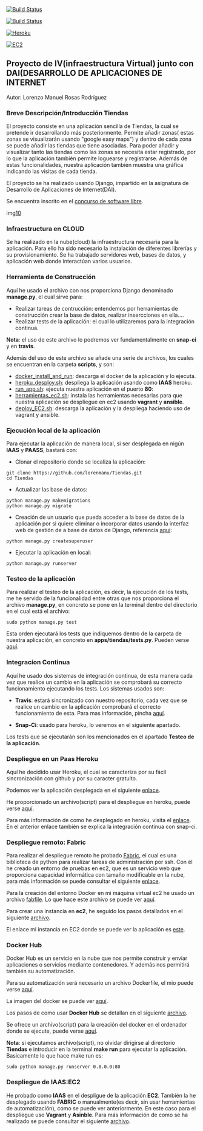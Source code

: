 [![Build Status](https://travis-ci.org/lorenmanu/Tiendas.svg?branch=master)](https://travis-ci.org/lorenmanu/Tiendas)

[![Build Status](https://snap-ci.com/lorenmanu/Tiendas/branch/master/build_image)](https://snap-ci.com/lorenmanu/Tiendas/branch/master)

[![Heroku](https://www.herokucdn.com/deploy/button.png)](https://ejemplodeploy.herokuapp.com/tiendas/login/?next=/tiendas/)

[![EC2](https://www.dropbox.com/s/st4etj28pyu11lb/aws-ec2_logo_small.jpg?dl=1)](http://ec2-52-11-219-71.us-west-2.compute.amazonaws.com)


## **Proyecto de IV(infraestructura Virtual) junto con DAI(DESARROLLO DE APLICACIONES DE INTERNET** ##

Autor: Lorenzo Manuel Rosas Rodríguez

### Breve Descripción/Introducción Tiendas
El proyecto consiste en una aplicación sencilla de Tiendas, la cual se pretende ir desarrollando más posteriormente. Permite añadir zonas( estas zonas se visualizarán usando "google easy maps") y dentro de cada zona se puede añadir las tiendas que tiene asociadas. Para poder añadir y visualizar tanto las tiendas como las zonas se necesita estar registrado, por lo que la aplicación también permite loguearse y registrarse. Además de estas funcionalidades, nuestra aplicación también muestra una gráfica indicando las visitas de cada tienda.

El proyecto se ha realizado usando Django, impartido en la asignatura de Desarrollo de Aplicaciones de Internet(DAI).

Se encuentra inscrito en el [concurso de software libre](http://osl.ugr.es/bases-de-los-premios-a-proyectos-libres-de-la-ugr/).

img[10](https://www.dropbox.com/s/ex2n0hmnk1ci7bb/img10.png?dl=1)

### Infraestructura en CLOUD

Se ha realizado en la nube(cloud) la infraestructura necesaria para la aplicación. Para ello ha sido necesario la instalación de diferentes librerías y su provisionamiento. Se ha trabajado servidores web, bases de datos, y aplicación web donde interactúan varios usuarios.

### Herramienta de Construcción
Aquí he usado el archivo con nos proporciona Django denominado **manage.py**, el cual sirve para:

- Realizar tareas de contrucción: entendemos por herramientas de construcción crear la base de datos, realizar insercciones en ella....
- Realizar tests de la aplicación: el cual lo utilizaremos para la integración continua.

**Nota**: el uso de este archivo lo podremos ver fundamentalmente en **snap-ci** y en **travis**.

Además del uso de este archivo se añade una serie de archivos, los cuales se encuentran en la carpeta **scripts**, y son:

- [docker_install_and_run](https://github.com/lorenmanu/Tiendas/blob/master/scripts/docker_install_and_run.sh): descarga el docker de la aplicación y lo ejecuta.
- [heroku_desploy.sh](https://github.com/lorenmanu/Tiendas/blob/master/scripts/heroku_deploy.sh): despliega la aplicación usando como **IAAS** heroku.
- [run_app.sh](https://github.com/lorenmanu/Tiendas/blob/master/scripts/run_app.sh): ejecuta nuestra aplicación en el puerto **80**:
- [herramientas_ec2.sh](https://github.com/lorenmanu/Tiendas/blob/master/scripts/herramientas_ec2.sh): instala las herramientas necesarias para que nuestra aplicación se despliegue en ec2 usando **vagrant** y **ansible**.
- [deploy_EC2.sh](https://github.com/lorenmanu/Tiendas/tree/master/scripts): descarga la aplicación y la despliega haciendo uso de vagrant y ansible.

### Ejecución local de la aplicación

Para ejecutar la aplicación de manera local, si ser desplegada en nigún **IAAS** y **PAASS**, bastará con:

- Clonar el repositorio donde se localiza la aplicación:

```
git clone https://github.com/lorenmanu/Tiendas.git
cd Tiendas

```

- Actualizar las base de datos:

```
python manage.py makemigrations
python manage.py migrate

```

- Creación de un usuario que pueda acceder a la base de datos de la aplicación por si quiere eliminar o incorporar datos usando la interfaz web de gestión de a base de datos de Django, referencia [aquí](https://docs.djangoproject.com/es/1.9/ref/django-admin/):

```
python manage.py createsuperuser

```

- Ejecutar la aplicación en local:


```
python manage.py runserver

```
### Testeo de la aplicación

Para realizar el testeo de la aplicación, es decir, la ejecución de los tests, me he servido de la funcionalidad entre otras que nos proporciona el archivo **manage.py**, en concreto se pone en la terminal dentro del directorio en el cual está el archivo:

```
sudo python manage.py test

```

Esta orden ejecutará los tests que indiquemos dentro de la carpeta de nuestra aplicación, en concreto en **apps/tiendas/tests.py**. Pueden verse [aquí](https://github.com/lorenmanu/Tiendas/blob/master/apps/tiendas/tests.py).

### Integracíon Continua
Aquí he usado dos sistemas de integración continua, de esta manera cada vez que realice un cambio en la aplicación se comprobará su correcto funcionamiento ejecutando los tests. Los sistemas usados son:

- **Travis**: estará sincronizado con nuestro repositorio, cada vez que se realice un cambio en la aplicación comprobará el correcto funcionamiento de esta. Para mas información, pincha [aquí](https://github.com/lorenmanu/Tiendas/blob/master/documentacion/travis.md).

- **Snap-Ci**: usado para heroku, lo veremos en el siguiente apartado.

Los tests que se ejecutarán son los mencionados en el apartado **Testeo de la aplicación**.

### Despliegue en un Paas Heroku

Aquí he decidido usar Heroku, el cual se caracteriza por su fácil sincronización con github y por su caracter gratuito.

Podemos ver la aplicación desplegada en el siguiente [enlace](https://myclient.herokuapp.com/).

He proporcionado un archivo(script) para el despliegue en heroku, puede verse [aquí](https://github.com/lorenmanu/Tiendas/blob/master/scripts/heroku_deploy.sh).

Para más información de como he desplegado en heroku, visita el [enlace](https://github.com/lorenmanu/Tiendas/blob/master/documentacion/heroku.md). En el anterior enlace también se explica la integración continua con snap-ci.

### Despliegue remoto: Fabric
Para realizar el despliegue remoto he probado [Fabric](http://www.fabfile.org/), el cual es una biblioteca de python para realizar tareas de administración por ssh. Con él he creado un entorno de pruebas en ec2, que es un servicio web que proporciona capacidad informática con tamaño modificable en la nube, para más información se puede consultar el siguiente [enlace](https://aws.amazon.com/es/ec2/).

Para la creación del entorno Docker en mi máquina virtual ec2 he usado un archivo [fabfile](https://github.com/lorenmanu/Tiendas/blob/master/fabfile.py). Lo que hace este archivo se puede ver [aquí](https://github.com/lorenmanu/Tiendas/blob/master/documentacion/fabfile.md).

Para crear una instancia en **ec2**, he seguido los pasos detallados en el siguiente [archivo](https://github.com/lorenmanu/Tiendas/blob/master/documentacion/ec2.md).

El enlace mi instancia en EC2 donde se puede ver la aplicación es [este](ec2-52-34-212-176.us-west-2.compute.amazonaws.com).

### Docker Hub
Docker Hub es un servicio en la nube que nos permite construir y enviar aplicaciones o servicios mediante contenedores. Y además nos permitirá también su automatización.

Para su automatización será necesario un archivo Dockerfile, el mio puede verse [aquí](https://github.com/lorenmanu/Tiendas/blob/master/Dockerfile).

La imagen del docker se puede ver [aquí](https://hub.docker.com/r/lorenmanu/tiendas/).

Los pasos de como usar **Docker Hub** se detallan en el siguiente [archivo](https://github.com/lorenmanu/Tiendas/blob/master/documentacion/docker.md).

Se ofrece un archivo(script) para la creación del docker en el ordenador donde se ejecute, puede verse [aquí](https://github.com/lorenmanu/Tiendas/blob/master/scripts/docker_install_and_run.sh).

**Nota**: si ejecutamos archivo(script), no olvidar dirigirse al directorio **Tiendas** e introducir en la terminal **make run** para ejecutar la aplicación. Basicamente lo que hace make run es:

```
sudo python manage.py runserver 0.0.0.0:80

```

### Despliegue de IAAS:EC2

He probado como **IAAS** en el despligue de la aplicación **EC2**. También la he desplegado usando **FABRIC** o manualmente(es decir, sin usar herramientas de automatización), como se puede ver anteriormente. En este caso para el despliegue uso **Vagrant** y **Asinble**. Para más información de como se ha realizado se puede consultar el siguiente [archivo](https://github.com/lorenmanu/Tiendas/blob/master/documentacion/ec2_vagrant.md).
